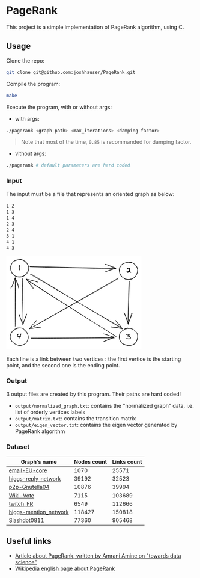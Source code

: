 # PageRank

This project is a simple implementation of PageRank algorithm, using C.

## Usage
Clone the repo:
```Bash
git clone git@github.com:joshhauser/PageRank.git
```

Compile the program:
```Bash
make
```

Execute the program, with or without args:
- with args:
```Bash
./pagerank <graph path> <max_iterations> <damping factor>
```
> Note that most of the time, `0.85` is recommanded for damping factor.

- vithout args:
```Bash
./pagerank # default parameters are hard coded 
```

### Input
The input must be a file that represents an oriented graph as below:
```
1 2
1 3
1 4
2 3
2 4
3 1
4 1
4 3
```
![Demo graph](demo_graph.png)

Each line is a link between two vertices : the first vertice is the starting point, and the second one is the ending point.

### Output
3 output files are created by this program. Their paths are hard coded!
- `output/normalized_graph.txt`: contains the "normalized graph" data, i.e. list of orderly vertices labels
- `output/matrix.txt`: contains the transition matrix
- `output/eigen_vector.txt`: contains the eigen vector generated by PageRank algorithm

### Dataset
| Graph's name | Nodes count | Links count |
|-----------------------|------------------|-----------------|
| [email-EU-core](http://snap.stanford.edu/data/email-Eu-core.html) | 1070 | 25571 |
| [higgs-reply_network](http://snap.stanford.edu/data/higgs-reply_network.edgelist.gz) | 39192 | 32523 |
| [p2p-Gnutella04](http://snap.stanford.edu/data/p2p-Gnutella04.html) | 10876 | 39994 |
| [Wiki-Vote](http://snap.stanford.edu/data/wiki-Vote.html) | 7115 | 103689 |
| [twitch_FR](http://snap.stanford.edu/data/twitch.zip) | 6549 | 112666 |
| [higgs-mention_network](http://snap.stanford.edu/data/higgs-mention_network.edgelist.gz) | 118427 | 150818 |
| [Slashdot0811](Slashdo) | 77360 | 905468 |

## Useful links

- <a href="https://towardsdatascience.com/pagerank-algorithm-fully-explained-dc794184b4af" target="_blank">Article about PageRank, written by Amrani Amine on "towards data science"</a>
- <a href="https://en.wikipedia.org/wiki/PageRank" target="_blank">Wikipedia english page about PageRank</a>
